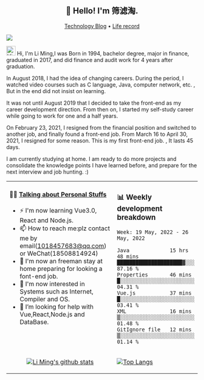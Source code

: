 <h2 align="center">👋 Hello! I'm 筛滤淘.</h2>
<p align="center">
  <a href="https://lm1024.top/">Technology Blog</a> •
  <a href="https://www.jianshu.com/u/6879af8ace24">Life record</a>
</p>

![](https://komarev.com/ghpvc/?username=lm101845&color=brightgreen&label=PROFILE+VIEWS)

<img height="25" src='https://qpluspicture.oss-cn-beijing.aliyuncs.com/6LjjQA/Hi.gif' alt='Hi' width="24"/> Hi, I'm Li Ming,I was Born in 1994, bachelor degree, major in finance, graduated in 2017, and did finance and audit work for 4 years after graduation.

In August 2018, I had the idea of changing careers. During the period, I watched video courses such as C language, Java, computer network, etc. , But in the end did not insist on learning. 

It was not until August 2019 that I decided to take the front-end as my career development direction. From then on, I started my self-study career while going to work for one and a half years.

On February 23, 2021, I resigned from the financial position and switched to another job, and finally found a front-end job. From March 16 to April 30, 2021, I resigned for some reason. This is my first front-end job. , It lasts 45 days.

I am currently studying at home. I am ready to do more projects and consolidate the knowledge points I have learned before, and prepare for the next interview and job hunting. :)


<table align="center">
<tr>
<td valign="top" width="60%">

#### 🏋️‍♀️ <a href="https://github.com/lm101845" target="_blank">Talking about Personal Stuffs</a>

<!-- recent_releases starts -->

- ⚡ I'm now learning Vue3.0, React and Node.js.
- 📫 How to reach me:plz contact me by email(1018457683@qq.com) or WeChat(18508814924)
- 🏫 I'm now an freeman stay at home preparing for looking a font-end job.
- 👯 I'm now interested in Systems such as Internet, Compiler and OS.
- 🤔 I’m looking for help with Vue,React,Node.js and DataBase.
  </td>
  <td>
### 📊 Weekly development breakdown
<!--START_SECTION:waka-->
```text
Week: 19 May, 2022 - 26 May, 2022

Java             15 hrs 48 mins  █████████████████████▓░░░   87.16 % 
Properties       46 mins         █░░░░░░░░░░░░░░░░░░░░░░░░   04.31 % 
Vue.js           37 mins         █░░░░░░░░░░░░░░░░░░░░░░░░   03.41 % 
XML              16 mins         ▒░░░░░░░░░░░░░░░░░░░░░░░░   01.48 % 
GitIgnore file   12 mins         ▒░░░░░░░░░░░░░░░░░░░░░░░░   01.14 % 
```
<!--END_SECTION:waka-->
</td>
</tr>
<tr>
<td>
<p align="center"><a href="https://github.com/lm101845"><img src="https://github-readme-stats.vercel.app/api?username=lm101845&hide_border=true&show_icons=true&theme=buefy" alt="Li Ming's github stats"></a>
</p>
</td>
<td>

<a href="https://github.com/lm101845">
  <img align="center" alt="Top Langs" src="https://github-readme-stats.vercel.app/api/top-langs/?username=lm101845" />
</a>
</td>
</tr>
</table>

